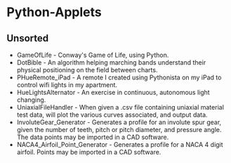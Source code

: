 # Python-Applets

## Unsorted
* GameOfLife - Conway's Game of Life, using Python.
* DotBible - An algorithm helping marching bands understand their physical positioning on the field between charts. 
* PHueRemote_iPad - A remote I created using Pythonista on my iPad to control wifi lights in my apartment.
* HueLightsAlternator - An exercise in continuous, autonomous light changing.
* UniaxialFileHandler - When given a .csv file containing uniaxial material test data, will plot the various curves associated, and output data.
* InvoluteGear_Generator - Generates a profile for an involute spur gear, given the number of teeth, pitch or pitch diameter, and pressure angle. The data points may be imported in a CAD software.
* NACA4_Airfoil_Point_Generator - Generates a profile for a NACA 4 digit airfoil. Points may be imported in a CAD software.
